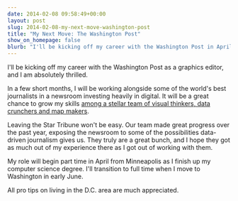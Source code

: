 ```yaml
---
date: 2014-02-08 09:58:49+00:00
layout: post
slug: 2014-02-08-my-next-move-washington-post
title: "My Next Move: The Washington Post"
show_on_homepage: false
blurb: "I'll be kicking off my career with the Washington Post in April as a graphics editor, and I am absolutely thrilled."
---
```


I'll be kicking off my career with the Washington Post as a graphics
editor, and I am absolutely thrilled.

In a few short months, I will be working alongside some of the world's
best journalists in a newsroom investing heavily in digital. It will be
a great chance to grow my skills [among a stellar team of visual
thinkers, data crunchers and map makers](http://postgraphics.tumblr.com/).

Leaving the Star Tribune won't be easy. Our team made great progress
over the past year, exposing the newsroom to some of the possibilities
data-driven journalism gives us. They truly are a great bunch, and I
hope they got as much out of my experience there as I got out of working
with them.

My role will begin part time in April from Minneapolis as I finish up my
computer science degree. I'll transition to full time when I move to
Washington in early June.

All pro tips on living in the D.C. area are much appreciated.

